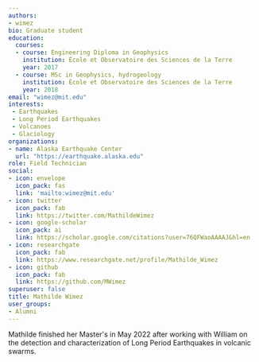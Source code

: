 ```yaml
---
authors:
- wimez
bio: Graduate student
education:
  courses:
  - course: Engineering Diploma in Geophysics
    institution: École et Observatoire des Sciences de la Terre
    year: 2017
  - course: MSc in Geophysics, hydrogeology
    institution: École et Observatoire des Sciences de la Terre
    year: 2018
email: "wimez@mit.edu"
interests:
 - Earthquakes
 - Long Period Earthquakes
 - Volcanoes
 - Glaciology
organizations:
- name: Alaska Earthquake Center
  url: "https://earthquake.alaska.edu"
role: Field Technician
social:
- icon: envelope
  icon_pack: fas
  link: 'mailto:wimez@mit.edu'
- icon: twitter
  icon_pack: fab
  link: https://twitter.com/MathildeWimez
- icon: google-scholar
  icon_pack: ai
  link: https://scholar.google.com/citations?user=76QFWaoAAAAJ&hl=en
- icon: researchgate
  icon_pack: fab
  link: https://www.researchgate.net/profile/Mathilde_Wimez
- icon: github
  icon_pack: fab
  link: https://github.com/MWimez
superuser: false
title: Mathilde Wimez
user_groups:
- Alumni
---
```


Mathilde finished her Master's in May 2022 after working with William on the detection and characterization of Long Period Earthquakes in volcanic swarms.

